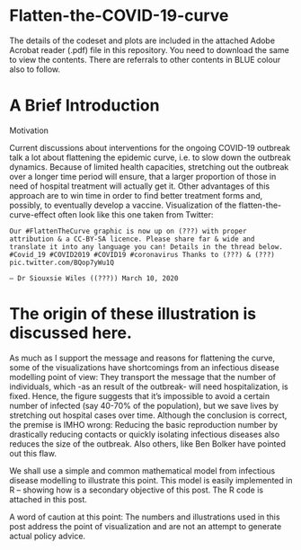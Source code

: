 # Flatten-the-COVID-19-curve
The details of the codeset and plots are included in the attached Adobe Acrobat reader (.pdf) file in this repository. 
You need to download the same to view the contents. There are referrals to other contents in BLUE colour also to follow.

A Brief Introduction
=======================

Motivation

Current discussions about interventions for the ongoing COVID-19 outbreak talk a lot about flattening the epidemic curve, i.e. to slow down the outbreak dynamics. Because of limited health capacities, stretching out the outbreak over a longer time period will ensure, that a larger proportion of those in need of hospital treatment will actually get it. Other advantages of this approach are to win time in order to find better treatment forms and, possibly, to eventually develop a vaccine. Visualization of the flatten-the-curve-effect often look like this one taken from Twitter:

    Our #FlattenTheCurve graphic is now up on (???) with proper attribution & a CC-BY-SA licence. Please share far & wide and translate it into any language you can! Details in the thread below. #Covid_19 #COVID2019 #COVID19 #coronavirus Thanks to (???) & (???) pic.twitter.com/BQop7yWu1Q

    — Dr Siouxsie Wiles ((???)) March 10, 2020 


The origin of these illustration is discussed here.
=====================================================

As much as I support the message and reasons for flattening the curve, some of the visualizations have shortcomings from an infectious disease modelling point of view: They transport the message that the number of individuals, which -as an result of the outbreak- will need hospitalization, is fixed. Hence, the figure suggests that it’s impossible to avoid a certain number of infected (say 40-70% of the population), but we save lives by stretching out hospital cases over time. Although the conclusion is correct, the premise is IMHO wrong: Reducing the basic reproduction number by drastically reducing contacts or quickly isolating infectious diseases also reduces the size of the outbreak. Also others, like Ben Bolker have pointed out this flaw.

We shall use a simple and common mathematical model from infectious disease modelling to illustrate this point. This model is easily implemented in R – showing how is a secondary objective of this post. The R code is attached in this post.

A word of caution at this point: The numbers and illustrations used in this post address the point of visualization and are not an attempt to generate actual policy advice.
